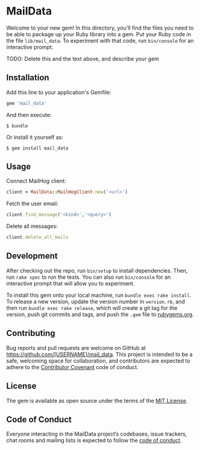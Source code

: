 # MailData

Welcome to your new gem! In this directory, you'll find the files you need to be able to package up your Ruby library into a gem. Put your Ruby code in the file `lib/mail_data`. To experiment with that code, run `bin/console` for an interactive prompt.

TODO: Delete this and the text above, and describe your gem

## Installation

Add this line to your application's Gemfile:

```ruby
gem 'mail_data'
```

And then execute:

    $ bundle

Or install it yourself as:

    $ gem install mail_data

## Usage

Connect MailHog client:

```ruby
client = MailData::MailHogClient.new('<url>')
```

Fetch the user email:

```ruby
client.find_message('<kind>','<query>')
```

Delete all messages:

```ruby
client.delete_all_mails
```


## Development

After checking out the repo, run `bin/setup` to install dependencies. Then, run `rake spec` to run the tests. You can also run `bin/console` for an interactive prompt that will allow you to experiment.

To install this gem onto your local machine, run `bundle exec rake install`. To release a new version, update the version number in `version.rb`, and then run `bundle exec rake release`, which will create a git tag for the version, push git commits and tags, and push the `.gem` file to [rubygems.org](https://rubygems.org).

## Contributing

Bug reports and pull requests are welcome on GitHub at https://github.com/[USERNAME]/mail_data. This project is intended to be a safe, welcoming space for collaboration, and contributors are expected to adhere to the [Contributor Covenant](http://contributor-covenant.org) code of conduct.

## License

The gem is available as open source under the terms of the [MIT License](https://opensource.org/licenses/MIT).

## Code of Conduct

Everyone interacting in the MailData project’s codebases, issue trackers, chat rooms and mailing lists is expected to follow the [code of conduct](https://github.com/[USERNAME]/mail_data/blob/master/CODE_OF_CONDUCT.md).
